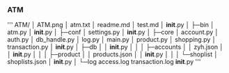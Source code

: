 ### ATM
'''
 ATM/
    │  ATM.png
    │  atm.txt
    │  readme.md
    │  test.md
    │  __init__.py
    │
    ├─bin
    │      atm.py
    │      __init__.py
    │
    ├─conf
    │      settings.py
    │      __init__.py
    │
    ├─core
    │      account.py
    │      auth.py
    │      db_handle.py
    │      log.py
    │      main.py
    │      product.py
    │      shopping.py
    │      transaction.py
    │      __init__.py
    │
    ├─db
    │  │  __init__.py
    │  │
    │  ├─accounts
    │  │      zyh.json
    │  │      __init__.py
    │  │
    │  ├─product
    │  │      products.json
    │  │      __init__.py
    │  │
    │  └─shoplist
    │          shoplists.json
    │          __init__.py
    │
    └─log
            access.log
            transaction.log
            __init__.py
'''
